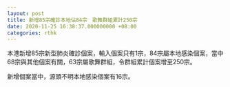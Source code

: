 ```yaml
---
layout: post
title: 新增85宗確診本地佔84宗　歌舞群組累計250宗
date: 2020-11-25 16:38:37.000000000 +08:00
categories: rthk
---
```


本港新增85宗新型肺炎確診個案，輸入個案只有1宗，84宗屬本地感染個案，當中68宗與其他個案有關，63宗屬歌舞群組，令群組累計個案增至250宗。

新增個案當中，源頭不明本地感染個案有16宗。
